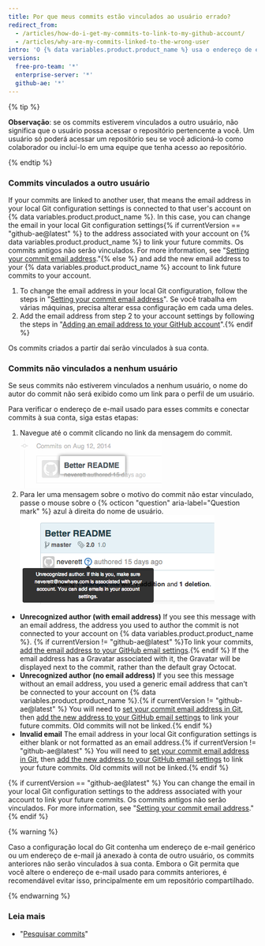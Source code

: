 ```yaml
---
title: Por que meus commits estão vinculados ao usuário errado?
redirect_from:
  - /articles/how-do-i-get-my-commits-to-link-to-my-github-account/
  - /articles/why-are-my-commits-linked-to-the-wrong-user
intro: 'O {% data variables.product.product_name %} usa o endereço de e-mail no header do commit para vincular o commit a um usuário do GitHub. If your commits are being linked to another user, or not linked to a user at all, you may need to change your local Git configuration settings{% if currentVersion != "github-ae@latest" %}, add an email address to your account email settings, or do both{% endif %}.'
versions:
  free-pro-team: '*'
  enterprise-server: '*'
  github-ae: '*'
---
```



{% tip %}

**Observação**: se os commits estiverem vinculados a outro usuário, não significa que o usuário possa acessar o repositório pertencente a você. Um usuário só poderá acessar um repositório seu se você adicioná-lo como colaborador ou incluí-lo em uma equipe que tenha acesso ao repositório.

{% endtip %}

### Commits vinculados a outro usuário

If your commits are linked to another user, that means the email address in your local Git configuration settings is connected to that user's account on {% data variables.product.product_name %}. In this case, you can change the email in your local Git configuration settings{% if currentVersion == "github-ae@latest" %} to the address associated with your account on {% data variables.product.product_name %} to link your future commits. Os commits antigos não serão vinculados. For more information, see "[Setting your commit email address](/github/setting-up-and-managing-your-github-user-account/setting-your-commit-email-address#setting-your-commit-email-address-in-git)."{% else %} and add the new email address to your {% data variables.product.product_name %} account to link future commits to your account.

1. To change the email address in your local Git configuration, follow the steps in "[Setting your commit email address](/github/setting-up-and-managing-your-github-user-account/setting-your-commit-email-address#setting-your-commit-email-address-in-git)". Se você trabalha em várias máquinas, precisa alterar essa configuração em cada uma deles.
2. Add the email address from step 2 to your account settings by following the steps in "[Adding an email address to your GitHub account](/articles/adding-an-email-address-to-your-github-account)".{% endif %}

Os commits criados a partir daí serão vinculados à sua conta.

### Commits não vinculados a nenhum usuário

Se seus commits não estiverem vinculados a nenhum usuário, o nome do autor do commit não será exibido como um link para o perfil de um usuário.

Para verificar o endereço de e-mail usado para esses commits e conectar commits à sua conta, siga estas etapas:

1. Navegue até o commit clicando no link da mensagem do commit. ![Link da mensagem do commit](/assets/images/help/commits/commit-msg-link.png)
2. Para ler uma mensagem sobre o motivo do commit não estar vinculado, passe o mouse sobre o {% octicon "question" aria-label="Question mark" %} azul à direita do nome de usuário. ![Mensagem do commit exibida ao passar o mouse](/assets/images/help/commits/commit-hover-msg.png)

  - **Unrecognized author (with email address)** If you see this message with an email address, the address you used to author the commit is not connected to your account on {% data variables.product.product_name %}. {% if currentVersion != "github-ae@latest" %}To link your commits, [add the email address to your GitHub email settings](/articles/adding-an-email-address-to-your-github-account).{% endif %} If the email address has a Gravatar associated with it, the Gravatar will be displayed next to the commit, rather than the default gray Octocat.
  - **Unrecognized author (no email address)** If you see this message without an email address, you used a generic email address that can't be connected to your account on {% data variables.product.product_name %}.{% if currentVersion != "github-ae@latest" %} You will need to [set your commit email address in Git](/articles/setting-your-commit-email-address), then [add the new address to your GitHub email settings](/articles/adding-an-email-address-to-your-github-account) to link your future commits. Old commits will not be linked.{% endif %}
  - **Invalid email** The email address in your local Git configuration settings is either blank or not formatted as an email address.{% if currentVersion != "github-ae@latest" %} You will need to [set your commit email address in Git](/articles/setting-your-commit-email-address), then [add the new address to your GitHub email settings](/articles/adding-an-email-address-to-your-github-account) to link your future commits. Old commits will not be linked.{% endif %}

{% if currentVersion == "github-ae@latest" %}
You can change the email in your local Git configuration settings to the address associated with your account to link your future commits. Os commits antigos não serão vinculados. For more information, see "[Setting your commit email address](/github/setting-up-and-managing-your-github-user-account/setting-your-commit-email-address#setting-your-commit-email-address-in-git)."
{% endif %}

{% warning %}

Caso a configuração local do Git contenha um endereço de e-mail genérico ou um endereço de e-mail já anexado à conta de outro usuário, os commits anteriores não serão vinculados à sua conta. Embora o Git permita que você altere o endereço de e-mail usado para commits anteriores, é recomendável evitar isso, principalmente em um repositório compartilhado.

{% endwarning %}

### Leia mais

* "[Pesquisar commits](/articles/searching-commits)"
